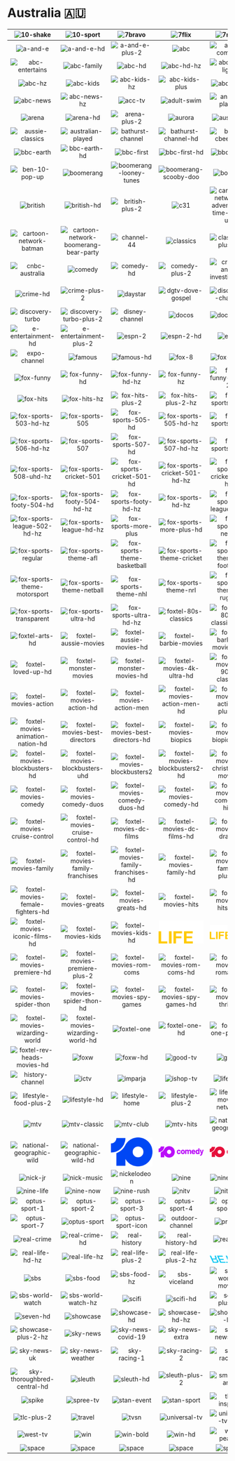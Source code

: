 # Australia 🇦🇺

| ![10-shake] | ![10-sport] | ![7bravo] | ![7flix] | ![7mate] | ![7two] |
|:---:|:---:|:---:|:---:|:---:|:---:|
| ![a-and-e] | ![a-and-e-hd] | ![a-and-e-plus-2] | ![abc] | ![abc-comedy] | ![abc-comedy-kids] |
| ![abc-entertains] | ![abc-family] | ![abc-hd] | ![abc-hd-hz] | ![abc-hd-light] | ![abc-hd-light-hz] |
| ![abc-hz] | ![abc-kids] | ![abc-kids-hz] | ![abc-kids-plus] | ![abc-light] | ![abc-light-hz] |
| ![abc-news] | ![abc-news-hz] | ![acc-tv] | ![adult-swim] | ![animal-planet] | ![antenna-pacific] |
| ![arena] | ![arena-hd] | ![arena-plus-2] | ![aurora] | ![aus-mtv] | ![ausbiz] |
| ![aussie-classics] | ![australian-played] | ![bathurst-channel] | ![bathurst-channel-hd] | ![bbc-cbeebies] | ![bbc-drama] |
| ![bbc-earth] | ![bbc-earth-hd] | ![bbc-first] | ![bbc-first-hd] | ![bbc-uktv] | ![bbc-uktv-plus-2] |
| ![ben-10-pop-up] | ![boomerang] | ![boomerang-looney-tunes] | ![boomerang-scooby-doo] | ![boxsets] | ![boxsets-hd] |
| ![british] | ![british-hd] | ![british-plus-2] | ![c31] | ![cartoon-network-adventure-time-pop-up] | ![cartoon-network] |
| ![cartoon-network-batman] | ![cartoon-network-boomerang-bear-party] | ![channel-44] | ![classics] | ![classics-plus-2] | ![cmt] |
| ![cnbc-australia] | ![comedy] | ![comedy-hd] | ![comedy-plus-2] | ![crime-and-investigation] | ![crime] |
| ![crime-hd] | ![crime-plus-2] | ![daystar] | ![dgtv-dove-gospel] | ![discovery-channel] | ![discovery-channel-plus-2] |
| ![discovery-turbo] | ![discovery-turbo-plus-2] | ![disney-channel] | ![docos] | ![docos-hd] | ![e-entertainment] |
| ![e-entertainment-hd] | ![e-entertainment-plus-2] | ![espn-2] | ![espn-2-hd] | ![espn] | ![espn-hd] |
| ![expo-channel] | ![famous] | ![famous-hd] | ![fox-8] | ![fox-8-hd] | ![fox-8-plus-2] |
| ![fox-funny] | ![fox-funny-hd] | ![fox-funny-hd-hz] | ![fox-funny-hz] | ![fox-funny-plus-2] | ![fox-funny-plus-2-hz] |
| ![fox-hits] | ![fox-hits-hz] | ![fox-hits-plus-2] | ![fox-hits-plus-2-hz] | ![fox-sports-503] | ![fox-sports-503-hd] |
| ![fox-sports-503-hd-hz] | ![fox-sports-505] | ![fox-sports-505-hd] | ![fox-sports-505-hd-hz] | ![fox-sports-506] | ![fox-sports-506-hd] |
| ![fox-sports-506-hd-hz] | ![fox-sports-507] | ![fox-sports-507-hd] | ![fox-sports-507-hd-hz] | ![fox-sports-508] | ![fox-sports-508-uhd] |
| ![fox-sports-508-uhd-hz] | ![fox-sports-cricket-501] | ![fox-sports-cricket-501-hd] | ![fox-sports-cricket-501-hd-hz] | ![fox-sports-cricket-hd-hz] | ![fox-sports-footy-504] |
| ![fox-sports-footy-504-hd] | ![fox-sports-footy-504-hd-hz] | ![fox-sports-footy-hd-hz] | ![fox-sports-hd-hz] | ![fox-sports-league-502] | ![fox-sports-league-502-hd] |
| ![fox-sports-league-502-hd-hz] | ![fox-sports-league-hd-hz] | ![fox-sports-more-plus] | ![fox-sports-more-plus-hd] | ![fox-sports-news] | ![fox-sports-news-hd] |
| ![fox-sports-regular] | ![fox-sports-theme-afl] | ![fox-sports-theme-basketball] | ![fox-sports-theme-cricket] | ![fox-sports-theme-football] | ![fox-sports-theme-golf] |
| ![fox-sports-theme-motorsport] | ![fox-sports-theme-netball] | ![fox-sports-theme-nhl] | ![fox-sports-theme-nrl] | ![fox-sports-theme-rugby] | ![fox-sports-theme-tennis] |
| ![fox-sports-transparent] | ![fox-sports-ultra-hd] | ![fox-sports-ultra-hd-hz] | ![foxtel-80s-classics] | ![foxtel-80s-classics-hd] | ![foxtel-arts] |
| ![foxtel-arts-hd] | ![foxtel-aussie-movies] | ![foxtel-aussie-movies-hd] | ![foxtel-barbie-movies] | ![foxtel-barbie-movies-hd] | ![foxtel-loved-up] |
| ![foxtel-loved-up-hd] | ![foxtel-monster-movies] | ![foxtel-monster-movies-hd] | ![foxtel-movies-4k-ultra-hd] | ![foxtel-movies-90s-classics] | ![foxtel-movies-90s-classics-hd] |
| ![foxtel-movies-action] | ![foxtel-movies-action-hd] | ![foxtel-movies-action-men] | ![foxtel-movies-action-men-hd] | ![foxtel-movies-action-plus-2] | ![foxtel-movies-animation-nation] |
| ![foxtel-movies-animation-nation-hd] | ![foxtel-movies-best-directors] | ![foxtel-movies-best-directors-hd] | ![foxtel-movies-biopics] | ![foxtel-movies-biopics-hd] | ![foxtel-movies-blockbusters] |
| ![foxtel-movies-blockbusters-hd] | ![foxtel-movies-blockbusters-uhd] | ![foxtel-movies-blockbusters2] | ![foxtel-movies-blockbusters2-hd] | ![foxtel-movies-christmas-movies] | ![foxtel-movies-christmas-movies-hd] |
| ![foxtel-movies-comedy] | ![foxtel-movies-comedy-duos] | ![foxtel-movies-comedy-duos-hd] | ![foxtel-movies-comedy-hd] | ![foxtel-movies-comedy-hits] | ![foxtel-movies-comedy-hits-hd] |
| ![foxtel-movies-cruise-control] | ![foxtel-movies-cruise-control-hd] | ![foxtel-movies-dc-films] | ![foxtel-movies-dc-films-hd] | ![foxtel-movies-drama] | ![foxtel-movies-drama-hd] |
| ![foxtel-movies-family] | ![foxtel-movies-family-franchises] | ![foxtel-movies-family-franchises-hd] | ![foxtel-movies-family-hd] | ![foxtel-movies-family-plus-2] | ![foxtel-movies-female-fighters] |
| ![foxtel-movies-female-fighters-hd] | ![foxtel-movies-greats] | ![foxtel-movies-greats-hd] | ![foxtel-movies-hits] | ![foxtel-movies-hits-hd] | ![foxtel-movies-iconic-films] |
| ![foxtel-movies-iconic-films-hd] | ![foxtel-movies-kids] | ![foxtel-movies-kids-hd] | ![foxtel-movies-life] | ![foxtel-movies-life-hd] | ![foxtel-movies-premiere] |
| ![foxtel-movies-premiere-hd] | ![foxtel-movies-premiere-plus-2] | ![foxtel-movies-rom-coms] | ![foxtel-movies-rom-coms-hd] | ![foxtel-movies-romance] | ![foxtel-movies-romance-hd] |
| ![foxtel-movies-spider-thon] | ![foxtel-movies-spider-thon-hd] | ![foxtel-movies-spy-games] | ![foxtel-movies-spy-games-hd] | ![foxtel-movies-thriller] | ![foxtel-movies-thriller-hd] |
| ![foxtel-movies-wizarding-world] | ![foxtel-movies-wizarding-world-hd] | ![foxtel-one] | ![foxtel-one-hd] | ![foxtel-one-plus-2] | ![foxtel-rev-heads-movies] |
| ![foxtel-rev-heads-movies-hd] | ![foxw] | ![foxw-hd] | ![good-tv] | ![gwn7] | ![hillsong-channel] |
| ![history-channel] | ![ictv] | ![imparja] | ![ishop-tv] | ![lifestyle] | ![lifestyle-food] |
| ![lifestyle-food-plus-2] | ![lifestyle-hd] | ![lifestyle-home] | ![lifestyle-plus-2] | ![lifetime-movie-network] | ![lifetime-movie-network-hd] |
| ![mtv] | ![mtv-classic] | ![mtv-club] | ![mtv-hits] | ![national-geographic] | ![national-geographic-hd] |
| ![national-geographic-wild] | ![national-geographic-wild-hd] | ![network-10] | ![network-10-comedy] | ![network-10-drama] | ![network-10-hd] |
| ![nick-jr] | ![nick-music] | ![nickelodeon] | ![nine] | ![nine-gem] | ![nine-go] |
| ![nine-life] | ![nine-now] | ![nine-rush] | ![nitv] | ![nitv-hz] | ![openshop] |
| ![optus-sport-1] | ![optus-sport-2] | ![optus-sport-3] | ![optus-sport-4] | ![optus-sport-5] | ![optus-sport-6] |
| ![optus-sport-7] | ![optus-sport] | ![optus-sport-icon] | ![outdoor-channel] | ![prime7] | ![racing-com] |
| ![real-crime] | ![real-crime-hd] | ![real-history] | ![real-history-hd] | ![real-life] | ![real-life-hd] |
| ![real-life-hd-hz] | ![real-life-hz] | ![real-life-plus-2] | ![real-life-plus-2-hz] | ![retro] | ![sbn] |
| ![sbs] | ![sbs-food] | ![sbs-food-hz] | ![sbs-viceland] | ![sbs-world-movies] | ![sbs-world-movies-hz] |
| ![sbs-world-watch] | ![sbs-world-watch-hz] | ![scifi] | ![scifi-hd] | ![scifi-plus-2] | ![seven] |
| ![seven-hd] | ![showcase] | ![showcase-hd] | ![showcase-hd-hz] | ![showcase-hz] | ![showcase-plus-2] |
| ![showcase-plus-2-hz] | ![sky-news] | ![sky-news-covid-19] | ![sky-news-extra] | ![sky-news-hd] | ![sky-news-on-win] |
| ![sky-news-uk] | ![sky-news-weather] | ![sky-racing-1] | ![sky-racing-2] | ![sky-racing] | ![sky-thoroughbred-central] |
| ![sky-thoroughbred-central-hd] | ![sleuth] | ![sleuth-hd] | ![sleuth-plus-2] | ![smooth-arts] | ![smooth-arts-hd] |
| ![spike] | ![spree-tv] | ![stan-event] | ![stan-sport] | ![tbn-inspire] | ![tlc] |
| ![tlc-plus-2] | ![travel] | ![tvsn] | ![universal-tv] | ![universal-tv-hd] | ![universal-tv-plus-2] |
| ![west-tv] | ![win] | ![win-bold] | ![win-hd] | ![win-peach] | ![you-tv] |
| ![space] | ![space] | ![space] | ![space] | ![space] | ![space] |


[10-shake]:10-shake-au.png
[10-sport]:10-sport-au.png
[7bravo]:7bravo-au.png
[7flix]:7flix-au.png
[7mate]:7mate-au.png
[7two]:7two-au.png
[a-and-e]:a-and-e-au.png
[a-and-e-hd]:a-and-e-hd-au.png
[a-and-e-plus-2]:a-and-e-plus-2-au.png
[abc]:abc-au.png
[abc-comedy]:abc-comedy-au.png
[abc-comedy-kids]:abc-comedy-kids-au.png
[abc-entertains]:abc-entertains-au.png
[abc-family]:abc-family-au.png
[abc-hd]:abc-hd-au.png
[abc-hd-hz]:abc-hd-hz-au.png
[abc-hd-light]:abc-hd-light-au.png
[abc-hd-light-hz]:abc-hd-light-hz-au.png
[abc-hz]:abc-hz-au.png
[abc-kids]:abc-kids-au.png
[abc-kids-hz]:abc-kids-hz-au.png
[abc-kids-plus]:abc-kids-plus-au.png
[abc-light]:abc-light-au.png
[abc-light-hz]:abc-light-hz-au.png
[abc-news]:abc-news-au.png
[abc-news-hz]:abc-news-hz-au.png
[acc-tv]:acc-tv-au.png
[adult-swim]:adult-swim-au.png
[animal-planet]:animal-planet-au.png
[antenna-pacific]:antenna-pacific-au.png
[arena]:arena-au.png
[arena-hd]:arena-hd-au.png
[arena-plus-2]:arena-plus-2-au.png
[aurora]:aurora-au.png
[aus-mtv]:aus-mtv-au.png
[ausbiz]:ausbiz-au.png
[aussie-classics]:aussie-classics-au.png
[australian-played]:australian-played-au.png
[bathurst-channel]:bathurst-channel-au.png
[bathurst-channel-hd]:bathurst-channel-hd-au.png
[bbc-cbeebies]:bbc-cbeebies-au.png
[bbc-drama]:bbc-drama-au.png
[bbc-earth]:bbc-earth-au.png
[bbc-earth-hd]:bbc-earth-hd-au.png
[bbc-first]:bbc-first-au.png
[bbc-first-hd]:bbc-first-hd-au.png
[bbc-uktv]:bbc-uktv-au.png
[bbc-uktv-plus-2]:bbc-uktv-plus-2-au.png
[ben-10-pop-up]:ben-10-pop-up-au.png
[boomerang]:boomerang-au.png
[boomerang-looney-tunes]:boomerang-looney-tunes-au.png
[boomerang-scooby-doo]:boomerang-scooby-doo-au.png
[boxsets]:boxsets-au.png
[boxsets-hd]:boxsets-hd-au.png
[british]:british-au.png
[british-hd]:british-hd-au.png
[british-plus-2]:british-plus-2-au.png
[c31]:c31-au.png
[cartoon-network-adventure-time-pop-up]:cartoon-network-adventure-time-pop-up-au.png
[cartoon-network]:cartoon-network-au.png
[cartoon-network-batman]:cartoon-network-batman-au.png
[cartoon-network-boomerang-bear-party]:cartoon-network-boomerang-bear-party-au.png
[channel-44]:channel-44-au.png
[classics]:classics-au.png
[classics-plus-2]:classics-plus-2-au.png
[cmt]:cmt-au.png
[cnbc-australia]:cnbc-australia-au.png
[comedy]:comedy-au.png
[comedy-hd]:comedy-hd-au.png
[comedy-plus-2]:comedy-plus-2-au.png
[crime-and-investigation]:crime-and-investigation-au.png
[crime]:crime-au.png
[crime-hd]:crime-hd-au.png
[crime-plus-2]:crime-plus-2-au.png
[daystar]:daystar-au.png
[dgtv-dove-gospel]:dgtv-dove-gospel-au.png
[discovery-channel]:discovery-channel-au.png
[discovery-channel-plus-2]:discovery-channel-plus-2-au.png
[discovery-turbo]:discovery-turbo-au.png
[discovery-turbo-plus-2]:discovery-turbo-plus-2-au.png
[disney-channel]:disney-channel-au.png
[docos]:docos-au.png
[docos-hd]:docos-hd-au.png
[e-entertainment]:e-entertainment-au.png
[e-entertainment-hd]:e-entertainment-hd-au.png
[e-entertainment-plus-2]:e-entertainment-plus-2-au.png
[espn-2]:espn-2-au.png
[espn-2-hd]:espn-2-hd-au.png
[espn]:espn-au.png
[espn-hd]:espn-hd-au.png
[expo-channel]:expo-channel-au.png
[famous]:famous-au.png
[famous-hd]:famous-hd-au.png
[fox-8]:fox-8-au.png
[fox-8-hd]:fox-8-hd-au.png
[fox-8-plus-2]:fox-8-plus-2-au.png
[fox-funny]:fox-funny-au.png
[fox-funny-hd]:fox-funny-hd-au.png
[fox-funny-hd-hz]:fox-funny-hd-hz-au.png
[fox-funny-hz]:fox-funny-hz-au.png
[fox-funny-plus-2]:fox-funny-plus-2-au.png
[fox-funny-plus-2-hz]:fox-funny-plus-2-hz-au.png
[fox-hits]:fox-hits-au.png
[fox-hits-hz]:fox-hits-hz-au.png
[fox-hits-plus-2]:fox-hits-plus-2-au.png
[fox-hits-plus-2-hz]:fox-hits-plus-2-hz-au.png
[fox-sports-503]:fox-sports-503-au.png
[fox-sports-503-hd]:fox-sports-503-hd-au.png
[fox-sports-503-hd-hz]:fox-sports-503-hd-hz-au.png
[fox-sports-505]:fox-sports-505-au.png
[fox-sports-505-hd]:fox-sports-505-hd-au.png
[fox-sports-505-hd-hz]:fox-sports-505-hd-hz-au.png
[fox-sports-506]:fox-sports-506-au.png
[fox-sports-506-hd]:fox-sports-506-hd-au.png
[fox-sports-506-hd-hz]:fox-sports-506-hd-hz-au.png
[fox-sports-507]:fox-sports-507-au.png
[fox-sports-507-hd]:fox-sports-507-hd-au.png
[fox-sports-507-hd-hz]:fox-sports-507-hd-hz-au.png
[fox-sports-508]:fox-sports-508-au.png
[fox-sports-508-uhd]:fox-sports-508-uhd-au.png
[fox-sports-508-uhd-hz]:fox-sports-508-uhd-hz-au.png
[fox-sports-cricket-501]:fox-sports-cricket-501-au.png
[fox-sports-cricket-501-hd]:fox-sports-cricket-501-hd-au.png
[fox-sports-cricket-501-hd-hz]:fox-sports-cricket-501-hd-hz-au.png
[fox-sports-cricket-hd-hz]:fox-sports-cricket-hd-hz-au.png
[fox-sports-footy-504]:fox-sports-footy-504-au.png
[fox-sports-footy-504-hd]:fox-sports-footy-504-hd-au.png
[fox-sports-footy-504-hd-hz]:fox-sports-footy-504-hd-hz-au.png
[fox-sports-footy-hd-hz]:fox-sports-footy-hd-hz-au.png
[fox-sports-hd-hz]:fox-sports-hd-hz-au.png
[fox-sports-league-502]:fox-sports-league-502-au.png
[fox-sports-league-502-hd]:fox-sports-league-502-hd-au.png
[fox-sports-league-502-hd-hz]:fox-sports-league-502-hd-hz-au.png
[fox-sports-league-hd-hz]:fox-sports-league-hd-hz-au.png
[fox-sports-more-plus]:fox-sports-more-plus-au.png
[fox-sports-more-plus-hd]:fox-sports-more-plus-hd-au.png
[fox-sports-news]:fox-sports-news-au.png
[fox-sports-news-hd]:fox-sports-news-hd-au.png
[fox-sports-regular]:fox-sports-regular-au.png
[fox-sports-theme-afl]:fox-sports-theme-afl-au.png
[fox-sports-theme-basketball]:fox-sports-theme-basketball-au.png
[fox-sports-theme-cricket]:fox-sports-theme-cricket-au.png
[fox-sports-theme-football]:fox-sports-theme-football-au.png
[fox-sports-theme-golf]:fox-sports-theme-golf-au.png
[fox-sports-theme-motorsport]:fox-sports-theme-motorsport-au.png
[fox-sports-theme-netball]:fox-sports-theme-netball-au.png
[fox-sports-theme-nhl]:fox-sports-theme-nhl-au.png
[fox-sports-theme-nrl]:fox-sports-theme-nrl-au.png
[fox-sports-theme-rugby]:fox-sports-theme-rugby-au.png
[fox-sports-theme-tennis]:fox-sports-theme-tennis-au.png
[fox-sports-transparent]:fox-sports-transparent-au.png
[fox-sports-ultra-hd]:fox-sports-ultra-hd-au.png
[fox-sports-ultra-hd-hz]:fox-sports-ultra-hd-hz-au.png
[foxtel-80s-classics]:foxtel-movies/foxtel-80s-classics-au.png
[foxtel-80s-classics-hd]:foxtel-movies/foxtel-80s-classics-hd-au.png
[foxtel-arts]:foxtel-arts-au.png
[foxtel-arts-hd]:foxtel-arts-hd-au.png
[foxtel-aussie-movies]:foxtel-movies/foxtel-aussie-movies-au.png
[foxtel-aussie-movies-hd]:foxtel-movies/foxtel-aussie-movies-hd-au.png
[foxtel-barbie-movies]:foxtel-movies/foxtel-barbie-movies-au.png
[foxtel-barbie-movies-hd]:foxtel-movies/foxtel-barbie-movies-hd-au.png
[foxtel-loved-up]:foxtel-movies/foxtel-loved-up-au.png
[foxtel-loved-up-hd]:foxtel-movies/foxtel-loved-up-hd-au.png
[foxtel-monster-movies]:foxtel-movies/foxtel-monster-movies-au.png
[foxtel-monster-movies-hd]:foxtel-movies/foxtel-monster-movies-hd-au.png
[foxtel-movies-4k-ultra-hd]:foxtel-movies/foxtel-movies-4k-ultra-hd-au.png
[foxtel-movies-90s-classics]:foxtel-movies/foxtel-movies-90s-classics-au.png
[foxtel-movies-90s-classics-hd]:foxtel-movies/foxtel-movies-90s-classics-hd-au.png
[foxtel-movies-action]:foxtel-movies/foxtel-movies-action-au.png
[foxtel-movies-action-hd]:foxtel-movies/foxtel-movies-action-hd-au.png
[foxtel-movies-action-men]:foxtel-movies/foxtel-movies-action-men-au.png
[foxtel-movies-action-men-hd]:foxtel-movies/foxtel-movies-action-men-hd-au.png
[foxtel-movies-action-plus-2]:foxtel-movies/foxtel-movies-action-plus-2-au.png
[foxtel-movies-animation-nation]:foxtel-movies/foxtel-movies-animation-nation-au.png
[foxtel-movies-animation-nation-hd]:foxtel-movies/foxtel-movies-animation-nation-hd-au.png
[foxtel-movies-best-directors]:foxtel-movies/foxtel-movies-best-directors-au.png
[foxtel-movies-best-directors-hd]:foxtel-movies/foxtel-movies-best-directors-hd-au.png
[foxtel-movies-biopics]:foxtel-movies/foxtel-movies-biopics-au.png
[foxtel-movies-biopics-hd]:foxtel-movies/foxtel-movies-biopics-hd-au.png
[foxtel-movies-blockbusters]:foxtel-movies/foxtel-movies-blockbusters-au.png
[foxtel-movies-blockbusters-hd]:foxtel-movies/foxtel-movies-blockbusters-hd-au.png
[foxtel-movies-blockbusters-uhd]:foxtel-movies/foxtel-movies-blockbusters-uhd-au.png
[foxtel-movies-blockbusters2]:foxtel-movies/foxtel-movies-blockbusters2-au.png
[foxtel-movies-blockbusters2-hd]:foxtel-movies/foxtel-movies-blockbusters2-hd-au.png
[foxtel-movies-christmas-movies]:foxtel-movies/foxtel-movies-christmas-movies-au.png
[foxtel-movies-christmas-movies-hd]:foxtel-movies/foxtel-movies-christmas-movies-hd-au.png
[foxtel-movies-comedy]:foxtel-movies/foxtel-movies-comedy-au.png
[foxtel-movies-comedy-duos]:foxtel-movies/foxtel-movies-comedy-duos-au.png
[foxtel-movies-comedy-duos-hd]:foxtel-movies/foxtel-movies-comedy-duos-hd-au.png
[foxtel-movies-comedy-hd]:foxtel-movies/foxtel-movies-comedy-hd-au.png
[foxtel-movies-comedy-hits]:foxtel-movies/foxtel-movies-comedy-hits-au.png
[foxtel-movies-comedy-hits-hd]:foxtel-movies/foxtel-movies-comedy-hits-hd-au.png
[foxtel-movies-cruise-control]:foxtel-movies/foxtel-movies-cruise-control-au.png
[foxtel-movies-cruise-control-hd]:foxtel-movies/foxtel-movies-cruise-control-hd-au.png
[foxtel-movies-dc-films]:foxtel-movies/foxtel-movies-dc-films-au.png
[foxtel-movies-dc-films-hd]:foxtel-movies/foxtel-movies-dc-films-hd-au.png
[foxtel-movies-drama]:foxtel-movies/foxtel-movies-drama-au.png
[foxtel-movies-drama-hd]:foxtel-movies/foxtel-movies-drama-hd-au.png
[foxtel-movies-family]:foxtel-movies/foxtel-movies-family-au.png
[foxtel-movies-family-franchises]:foxtel-movies/foxtel-movies-family-franchises-au.png
[foxtel-movies-family-franchises-hd]:foxtel-movies/foxtel-movies-family-franchises-hd-au.png
[foxtel-movies-family-hd]:foxtel-movies/foxtel-movies-family-hd-au.png
[foxtel-movies-family-plus-2]:foxtel-movies/foxtel-movies-family-plus-2-au.png
[foxtel-movies-female-fighters]:foxtel-movies/foxtel-movies-female-fighters-au.png
[foxtel-movies-female-fighters-hd]:foxtel-movies/foxtel-movies-female-fighters-hd-au.png
[foxtel-movies-greats]:foxtel-movies/foxtel-movies-greats-au.png
[foxtel-movies-greats-hd]:foxtel-movies/foxtel-movies-greats-hd-au.png
[foxtel-movies-hits]:foxtel-movies/foxtel-movies-hits-au.png
[foxtel-movies-hits-hd]:foxtel-movies/foxtel-movies-hits-hd-au.png
[foxtel-movies-iconic-films]:foxtel-movies/foxtel-movies-iconic-films-au.png
[foxtel-movies-iconic-films-hd]:foxtel-movies/foxtel-movies-iconic-films-hd-au.png
[foxtel-movies-kids]:foxtel-movies/foxtel-movies-kids-au.png
[foxtel-movies-kids-hd]:foxtel-movies/foxtel-movies-kids-hd-au.png
[foxtel-movies-life]:foxtel-movies/foxtel-movies-life-au.png
[foxtel-movies-life-hd]:foxtel-movies/foxtel-movies-life-hd-au.png
[foxtel-movies-premiere]:foxtel-movies/foxtel-movies-premiere-au.png
[foxtel-movies-premiere-hd]:foxtel-movies/foxtel-movies-premiere-hd-au.png
[foxtel-movies-premiere-plus-2]:foxtel-movies/foxtel-movies-premiere-plus-2-au.png
[foxtel-movies-rom-coms]:foxtel-movies/foxtel-movies-rom-coms-au.png
[foxtel-movies-rom-coms-hd]:foxtel-movies/foxtel-movies-rom-coms-hd-au.png
[foxtel-movies-romance]:foxtel-movies/foxtel-movies-romance-au.png
[foxtel-movies-romance-hd]:foxtel-movies/foxtel-movies-romance-hd-au.png
[foxtel-movies-spider-thon]:foxtel-movies/foxtel-movies-spider-thon-au.png
[foxtel-movies-spider-thon-hd]:foxtel-movies/foxtel-movies-spider-thon-hd-au.png
[foxtel-movies-spy-games]:foxtel-movies/foxtel-movies-spy-games-au.png
[foxtel-movies-spy-games-hd]:foxtel-movies/foxtel-movies-spy-games-hd-au.png
[foxtel-movies-thriller]:foxtel-movies/foxtel-movies-thriller-au.png
[foxtel-movies-thriller-hd]:foxtel-movies/foxtel-movies-thriller-hd-au.png
[foxtel-movies-wizarding-world]:foxtel-movies/foxtel-movies-wizarding-world-au.png
[foxtel-movies-wizarding-world-hd]:foxtel-movies/foxtel-movies-wizarding-world-hd-au.png
[foxtel-one]:foxtel-one-au.png
[foxtel-one-hd]:foxtel-one-hd-au.png
[foxtel-one-plus-2]:foxtel-one-plus-2-au.png
[foxtel-rev-heads-movies]:foxtel-movies/foxtel-rev-heads-movies-au.png
[foxtel-rev-heads-movies-hd]:foxtel-movies/foxtel-rev-heads-movies-hd-au.png
[foxw]:foxw-au.png
[foxw-hd]:foxw-hd-au.png
[good-tv]:good-tv-au.png
[gwn7]:gwn7-au.png
[hillsong-channel]:hillsong-channel-au.png
[history-channel]:history-channel-au.png
[ictv]:ictv-au.png
[imparja]:imparja-au.png
[ishop-tv]:ishop-tv-au.png
[lifestyle]:lifestyle-au.png
[lifestyle-food]:lifestyle-food-au.png
[lifestyle-food-plus-2]:lifestyle-food-plus-2-au.png
[lifestyle-hd]:lifestyle-hd-au.png
[lifestyle-home]:lifestyle-home-au.png
[lifestyle-plus-2]:lifestyle-plus-2-au.png
[lifetime-movie-network]:lifetime-movie-network-au.png
[lifetime-movie-network-hd]:lifetime-movie-network-hd-au.png
[mtv]:mtv-au.png
[mtv-classic]:mtv-classic-au.png
[mtv-club]:mtv-club-au.png
[mtv-hits]:mtv-hits-au.png
[national-geographic]:national-geographic-au.png
[national-geographic-hd]:national-geographic-hd-au.png
[national-geographic-wild]:national-geographic-wild-au.png
[national-geographic-wild-hd]:national-geographic-wild-hd-au.png
[network-10]:network-10-au.png
[network-10-comedy]:network-10-comedy-au.png
[network-10-drama]:network-10-drama-au.png
[network-10-hd]:network-10-hd-au.png
[nick-jr]:nick-jr-au.png
[nick-music]:nick-music-au.png
[nickelodeon]:nickelodeon-au.png
[nine]:nine-au.png
[nine-gem]:nine-gem-au.png
[nine-go]:nine-go-au.png
[nine-life]:nine-life-au.png
[nine-now]:nine-now-au.png
[nine-rush]:nine-rush-au.png
[nitv]:nitv-au.png
[nitv-hz]:nitv-hz-au.png
[openshop]:openshop-au.png
[optus-sport-1]:optus-sport-1-au.png
[optus-sport-2]:optus-sport-2-au.png
[optus-sport-3]:optus-sport-3-au.png
[optus-sport-4]:optus-sport-4-au.png
[optus-sport-5]:optus-sport-5-au.png
[optus-sport-6]:optus-sport-6-au.png
[optus-sport-7]:optus-sport-7-au.png
[optus-sport]:optus-sport-au.png
[optus-sport-icon]:optus-sport-icon-au.png
[outdoor-channel]:outdoor-channel-au.png
[prime7]:prime7-au.png
[racing-com]:racing-com-au.png
[real-crime]:real-crime-au.png
[real-crime-hd]:real-crime-hd-au.png
[real-history]:real-history-au.png
[real-history-hd]:real-history-hd-au.png
[real-life]:real-life-au.png
[real-life-hd]:real-life-hd-au.png
[real-life-hd-hz]:real-life-hd-hz-au.png
[real-life-hz]:real-life-hz-au.png
[real-life-plus-2]:real-life-plus-2-au.png
[real-life-plus-2-hz]:real-life-plus-2-hz-au.png
[retro]:retro-au.png
[sbn]:sbn-au.png
[sbs]:sbs-au.png
[sbs-food]:sbs-food-au.png
[sbs-food-hz]:sbs-food-hz-au.png
[sbs-viceland]:sbs-viceland-au.png
[sbs-world-movies]:sbs-world-movies-au.png
[sbs-world-movies-hz]:sbs-world-movies-hz-au.png
[sbs-world-watch]:sbs-world-watch-au.png
[sbs-world-watch-hz]:sbs-world-watch-hz-au.png
[scifi]:scifi-au.png
[scifi-hd]:scifi-hd-au.png
[scifi-plus-2]:scifi-plus-2-au.png
[seven]:seven-au.png
[seven-hd]:seven-hd-au.png
[showcase]:showcase-au.png
[showcase-hd]:showcase-hd-au.png
[showcase-hd-hz]:showcase-hd-hz-au.png
[showcase-hz]:showcase-hz-au.png
[showcase-plus-2]:showcase-plus-2-au.png
[showcase-plus-2-hz]:showcase-plus-2-hz-au.png
[sky-news]:sky-news-au.png
[sky-news-covid-19]:sky-news-covid-19-au.png
[sky-news-extra]:sky-news-extra-au.png
[sky-news-hd]:sky-news-hd-au.png
[sky-news-on-win]:sky-news-on-win-au.png
[sky-news-uk]:sky-news-uk-au.png
[sky-news-weather]:sky-news-weather-au.png
[sky-racing-1]:sky-racing-1-au.png
[sky-racing-2]:sky-racing-2-au.png
[sky-racing]:sky-racing-au.png
[sky-thoroughbred-central]:sky-thoroughbred-central-au.png
[sky-thoroughbred-central-hd]:sky-thoroughbred-central-hd-au.png
[sleuth]:sleuth-au.png
[sleuth-hd]:sleuth-hd-au.png
[sleuth-plus-2]:sleuth-plus-2-au.png
[smooth-arts]:smooth-arts-au.png
[smooth-arts-hd]:smooth-arts-hd-au.png
[spike]:spike-au.png
[spree-tv]:spree-tv-au.png
[stan-event]:stan-event-au.png
[stan-sport]:stan-sport-au.png
[tbn-inspire]:tbn-inspire-au.png
[tlc]:tlc-au.png
[tlc-plus-2]:tlc-plus-2-au.png
[travel]:travel-au.png
[tvsn]:tvsn-au.png
[universal-tv]:universal-tv-au.png
[universal-tv-hd]:universal-tv-hd-au.png
[universal-tv-plus-2]:universal-tv-plus-2-au.png
[west-tv]:west-tv-au.png
[win]:win-au.png
[win-bold]:win-bold-au.png
[win-hd]:win-hd-au.png
[win-peach]:win-peach-au.png
[you-tv]:you-tv-au.png

[space]:../../misc/space-1500.png "Space"

